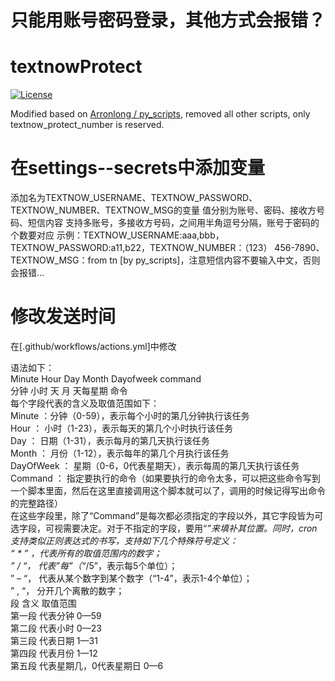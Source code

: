 # 只能用账号密码登录，其他方式会报错？

# textnowProtect

[![License](https://img.shields.io/github/license/Issac-v/textnowProtect.svg?colorB=44cc11?maxAge=2592000)](https://github.com/Issac-v/textnowProtect/blob/master/LICENSE)

Modified based on [Arronlong / py_scripts](https://github.com/Arronlong/py_scripts), removed all other scripts, only textnow_protect_number is reserved.


# 在settings--secrets中添加变量
添加名为TEXTNOW_USERNAME、TEXTNOW_PASSWORD、TEXTNOW_NUMBER、TEXTNOW_MSG的变量
值分别为账号、密码、接收方号码、短信内容
支持多账号，多接收方号码，之间用半角逗号分隔，账号于密码的个数要对应
示例：TEXTNOW_USERNAME:aaa,bbb，TEXTNOW_PASSWORD:a11,b22，TEXTNOW_NUMBER：（123） 456-7890、TEXTNOW_MSG：from tn [by py_scripts]，注意短信内容不要输入中文，否则会报错...

# 修改发送时间
在[.github/workflows/actions.yml]中修改

语法如下：   
Minute Hour Day Month Dayofweek command   
分钟 小时 天 月 天每星期 命令   
每个字段代表的含义及取值范围如下：   
Minute ：分钟（0-59），表示每个小时的第几分钟执行该任务   
Hour ： 小时（1-23），表示每天的第几个小时执行该任务   
Day ： 日期（1-31），表示每月的第几天执行该任务   
Month ： 月份（1-12），表示每年的第几个月执行该任务   
DayOfWeek ： 星期（0-6，0代表星期天），表示每周的第几天执行该任务   
Command ： 指定要执行的命令（如果要执行的命令太多，可以把这些命令写到一个脚本里面，然后在这里直接调用这个脚本就可以了，调用的时候记得写出命令的完整路径）   
在这些字段里，除了“Command”是每次都必须指定的字段以外，其它字段皆为可选字段，可视需要决定。对于不指定的字段，要用“*”来填补其位置。同时，cron支持类似正则表达式的书写，支持如下几个特殊符号定义：   
“ * ” ，代表所有的取值范围内的数字；   
” / “， 代表”每”（“*/5”，表示每5个单位）；   
” – “， 代表从某个数字到某个数字（“1-4”，表示1-4个单位）；   
” , “， 分开几个离散的数字；   
段 含义 取值范围   
第一段 代表分钟 0—59   
第二段 代表小时 0—23   
第三段 代表日期 1—31   
第四段 代表月份 1—12   
第五段 代表星期几，0代表星期日 0—6   

